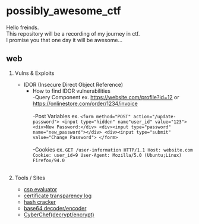 # possibly_awesome_ctf

Hello freinds.  
This repository will be a recording of my journey in ctf.  
I promise you that one day it will be awesome...


## web
1. Vulns & Exploits<br>
   * IDOR (Insecure Direct Object Reference)<br>
     * How to find IDOR vulnerabilities<br>
       -Query Component ex. https://website.com/profile?id=12 or https://onlinestore.com/order/1234/invoice<br><br>
       -Post Variables ex. `<form method="POST" action="/update-password">
                            <input type="hidden" name"user_id" value="123">
                            <div>New Password:</div>
                            <div><input type="password" name="new_password"></div>
                            <div><input type="submit" value="Change Password">
                            </form>`<br><br>
       -Cookies ex. `GET /user-information HTTP/1.1
                    Host: website.com
                    Cookie: user_id=9
                    User-Agent: Mozilla/5.0 (Ubuntu;Linux) Firefox/94.0`<br><br>

2. Tools / Sites  
   - [csp evaluator](https://csp-evaluator.withgoogle.com/)  
   - [certificate transparency log](https://crt.sh/) 
   - [hash cracker](https://crackstation.net/)
   - [base64 decoder/encoder](https://www.base64decode.org/)
   - [CyberChef(decrypt/encrypt)](https://gchq.github.io/CyberChef/)
